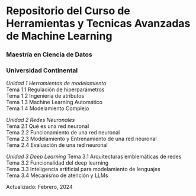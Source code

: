 # Repositorio del Curso de Herramientas y Tecnicas Avanzadas de Machine Learning
### Maestría en Ciencia de Datos
### Universidad Continental

*Unidad 1 Herramientas de modelamiento* <br>
  Tema 1.1	Regulación de hiperparámetros <br>
  Tema 1.2	Ingeniería de atributos <br>
	Tema 1.3	Machine Learning Automático <br>
	Tema 1.4	Modelamiento Complejo <br>
 
*Unidad 2 Redes Neuronales* <br>
  Tema 2.1	Qué es una red neuronal <br>
	Tema 2.2	Funcionamiento de una red neuronal <br>
	Tema 2.3	Modelamiento y Entrenamiento de una red neuronal <br>
	Tema 2.4	Evaluación de una red neuronal <br>
 
*Unidad 3 Deep Learning*
  Tema 3.1	Arquitecturas emblemáticas de redes <br>
	Tema 3.2	Funcionalidad del deep learning <br>
	Tema 3.3	Inteligencia artificial para modelamiento de lenguajes <br>
	Tema 3.4	Mecanismo de atención y LLMs <br>

Actualizado: Febrero, 2024
